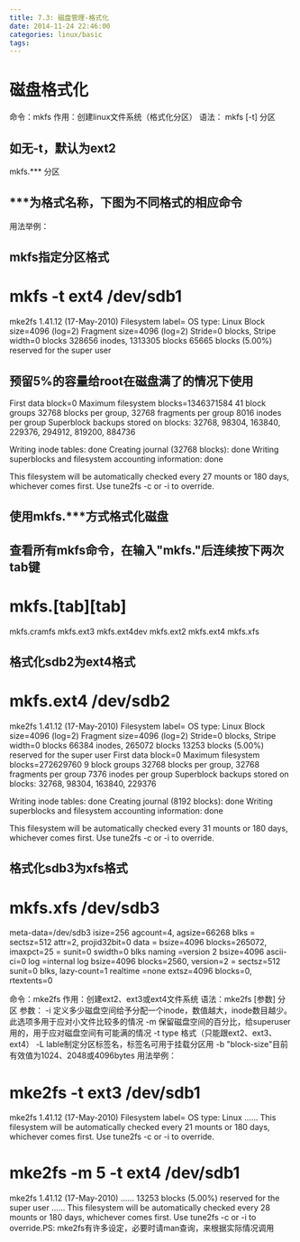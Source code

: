 ```yaml
---
title: 7.3: 磁盘管理-格式化
date: 2014-11-24 22:46:00
categories: linux/basic
tags:
---
```

 
磁盘格式化
======================================================
命令：mkfs
作用：创建linux文件系统（格式化分区）
语法： 
mkfs [-t] 分区
## 如无-t，默认为ext2
 
mkfs.*** 分区
## ***为格式名称，下图为不同格式的相应命令
用法举例：
## mkfs指定分区格式
# mkfs -t ext4 /dev/sdb1
mke2fs 1.41.12 (17-May-2010)
Filesystem label=
OS type: Linux
Block size=4096 (log=2)
Fragment size=4096 (log=2)
Stride=0 blocks, Stripe width=0 blocks
328656 inodes, 1313305 blocks
65665 blocks (5.00%) reserved for the super user
## 预留5%的容量给root在磁盘满了的情况下使用
First data block=0
Maximum filesystem blocks=1346371584
41 block groups
32768 blocks per group, 32768 fragments per group
8016 inodes per group
Superblock backups stored on blocks:
        32768, 98304, 163840, 229376, 294912, 819200, 884736
 
Writing inode tables: done
Creating journal (32768 blocks): done
Writing superblocks and filesystem accounting information: done
 
This filesystem will be automatically checked every 27 mounts or
180 days, whichever comes first.  Use tune2fs -c or -i to override.
 
## 使用mkfs.***方式格式化磁盘
## 查看所有mkfs命令，在输入"mkfs."后连续按下两次tab键
# mkfs.[tab][tab]                
mkfs.cramfs   mkfs.ext3     mkfs.ext4dev
mkfs.ext2     mkfs.ext4     mkfs.xfs
 
## 格式化sdb2为ext4格式
# mkfs.ext4 /dev/sdb2
mke2fs 1.41.12 (17-May-2010)
Filesystem label=
OS type: Linux
Block size=4096 (log=2)
Fragment size=4096 (log=2)
Stride=0 blocks, Stripe width=0 blocks
66384 inodes, 265072 blocks
13253 blocks (5.00%) reserved for the super user
First data block=0
Maximum filesystem blocks=272629760
9 block groups
32768 blocks per group, 32768 fragments per group
7376 inodes per group
Superblock backups stored on blocks:
        32768, 98304, 163840, 229376
 
Writing inode tables: done
Creating journal (8192 blocks): done
Writing superblocks and filesystem accounting information: done
 
This filesystem will be automatically checked every 31 mounts or
180 days, whichever comes first.  Use tune2fs -c or -i to override.
 
## 格式化sdb3为xfs格式
# mkfs.xfs /dev/sdb3
meta-data=/dev/sdb3              isize=256    agcount=4, agsize=66268 blks
         =                       sectsz=512   attr=2, projid32bit=0
data     =                       bsize=4096   blocks=265072, imaxpct=25
         =                       sunit=0      swidth=0 blks
naming   =version 2              bsize=4096   ascii-ci=0
log      =internal log           bsize=4096   blocks=2560, version=2
         =                       sectsz=512   sunit=0 blks, lazy-count=1
realtime =none                   extsz=4096   blocks=0, rtextents=0 
 
命令：mke2fs
作用：创建ext2、ext3或ext4文件系统
语法：mke2fs [参数] 分区
参数：
-i 定义多少磁盘空间给予分配一个inode，数值越大，inode数目越少。此选项多用于应对小文件比较多的情况
-m 保留磁盘空间的百分比，给superuser用的，用于应对磁盘空间有可能满的情况
-t type 格式（只能跟ext2、ext3、ext4）
-L lable制定分区标签名，标签名可用于挂载分区用
-b "block-size"目前有效值为1024、2048或4096bytes
用法举例：
# mke2fs -t ext3 /dev/sdb1
mke2fs 1.41.12 (17-May-2010)
Filesystem label=
OS type: Linux
......
This filesystem will be automatically checked every 21 mounts or
180 days, whichever comes first.  Use tune2fs -c or -i to override.
 
# mke2fs -m 5 -t ext4 /dev/sdb1
mke2fs 1.41.12 (17-May-2010)
......
13253 blocks (5.00%) reserved for the super user 
......
This filesystem will be automatically checked every 28 mounts or
180 days, whichever comes first.  Use tune2fs -c or -i to override.PS:
mke2fs有许多设定，必要时请man查询，来根据实际情况调用

